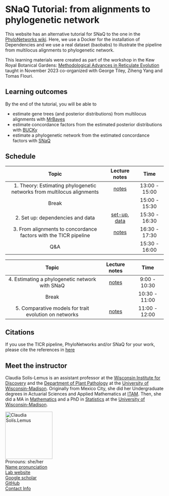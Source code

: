# SNaQ Tutorial: from alignments to phylogenetic network

This website has an alternative tutorial for SNaQ to the one in the [PhyloNetworks wiki](https://github.com/crsl4/PhyloNetworks.jl/wiki). Here, we use a Docker for the installation of Dependencies and we use a real dataset (baobabs) to illustrate the pipeline from multilocus alignments to phylogenetic network.

This learning materials were created as part of the workshop in the Kew Royal Botanical Gardens: [Methodological Advances in Reticulate Evolution](https://gtiley.github.io/RBG-Networks/about/) taught in November 2023 co-organized with George Tiley, Ziheng Yang and Tomas Flouri.


## Learning outcomes

By the end of the tutorial, you will be able to
- estimate gene trees (and posterior distributions) from multilocus alignments with [MrBayes](http://nbisweden.github.io/MrBayes/)
- estimate concordance factors from the estimated posterior distributions with [BUCKy](http://pages.stat.wisc.edu/~ane/bucky/index.html)
- estimate a phylogenetic network from the estimated concordance factors with [SNaQ](https://github.com/crsl4/PhyloNetworks.jl)


## Schedule

| Topic | Lecture notes | Time |
| :---:   | :---: | :---:       |
| 1. Theory: Estimating phylogenetic networks from multilocus alignments | [notes](https://solislemuslab.github.io/snaq-tutorial//lecture-notes/lecture1.html) | 13:00 - 15:00 |
| Break | | 15:00 - 15:30 |
| 2. Set up: dependencies and data | [set-up](https://solislemuslab.github.io/snaq-tutorial//lecture-notes/set-up.html), [data](https://solislemuslab.github.io/snaq-tutorial//lecture-notes/lecture2.html)  | 15:30 - 16:30  |
| 3. From alignments to concordance factors with the TICR pipeline |  [notes](https://solislemuslab.github.io/snaq-tutorial//lecture-notes/lecture3.html) | 16:30 - 17:30 |
| Q&A | | 15:30 - 16:00 |

| Topic | Lecture notes | Time |
| :---:   | :---: | :---:       |
| 4. Estimating a phylogenetic network with SNaQ | [notes](https://solislemuslab.github.io/snaq-tutorial//lecture-notes/lecture4.html) | 9:00 - 10:30 |
| Break | | 10:30 - 11:00 |
| 5. Comparative models for trait evolution on networks | [notes](https://solislemuslab.github.io/snaq-tutorial//lecture-notes/lecture5.html) | 11:00 - 12:00 |

## Citations

If you use the TICR pipeline, PhyloNetworks and/or SNaQ for your work, please cite the references in [here](https://solislemuslab.github.io/snaq-tutorial//lecture-notes/citations.html)

## Meet the instructor

Claudia Sol&iacute;s-Lemus is an assistant professor at the [Wisconsin Institute for Discovery](https://wid.wisc.edu/) and the [Department of Plant Pathology](https://plantpath.wisc.edu/) at the [University of Wisconsin-Madison](http://www.wisc.edu). Originally from Mexico City, she did her Undergraduate degrees
in Actuarial Sciences and Applied Mathematics at [ITAM](https://www.itam.mx/en).
Then, she did a MA in [Mathematics](http://www.math.wisc.edu) and a PhD in [Statistics](http://www.stat.wisc.edu) at the [University of Wisconsin-Madison](http://www.wisc.edu). 

<div class="container">
    <div class="row">
        <div class="column">
            <a href="https://solislemuslab.github.io/snaq-tutorial/images/claudiaSmall1.png">
            <img src="https://solislemuslab.github.io/snaq-tutorial/images/claudiaSmall1.png" width="150"
                  title="Claudia Sol&iacute;s-Lemus" alt="Claudia Sol&iacute;s.Lemus"/></a>
        </div>
        <div class="column">
            Pronouns: she/her <br/>
            <a href="https://namedrop.io/claudiasolislemus">Name pronunciation</a><br/>
            <a href="https://solislemuslab.github.io/">Lab website</a><br/>
            <a href="https://scholar.google.com/citations?user=GrUypj8AAAAJ&hl=en&oi=ao">Google scholar</a><br/>
            <a href="https://github.com/crsl4">GitHub</a><br/>
            <a href="https://solislemuslab.github.io//pages/people.html">Contact Info</a><br/>
        </div>
    </div>
</div>


